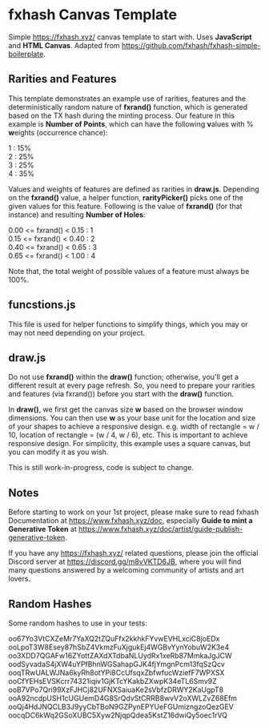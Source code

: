 # fxhash Canvas Template
Simple https://fxhash.xyz/ canvas template to start with. Uses **JavaScript** and **HTML Canvas**. Adapted from https://github.com/fxhash/fxhash-simple-boilerplate.

## Rarities and Features

This template demonstrates an example use of rarities, features and the deterministically random nature of **fxrand()** function, which is generated based on the TX hash during the minting process. Our feature in this example is **Number of Points**, which can have the following **v**alues with % **w**eights (occurrence chance):

1 : 15%  
2 : 25%  
3 : 25%  
4 : 35%  

Values and weights of features are defined as rarities in **draw.js**. Depending on the **fxrand()** value, a helper function, **rarityPicker()** picks one of the given values for this feature. Following is the value of **fxrand()** (for that instance) and resulting **Number of Holes**:

0.00 <= fxrand() < 0.15 : 1  
0.15 <= fxrand() < 0.40 : 2  
0.40 <= fxrand() < 0.65 : 3  
0.65 <= fxrand() < 1.00 : 4

Note that, the total weight of possible values of a feature must always be 100%.

## funcstions.js
This file is used for helper functions to simplify things, which you may or may not need depending on your project.

## draw.js
Do not use **fxrand()** within the **draw()** function; otherwise, you'll get a different result at every page refresh. So, you need to prepare your rarities and features (via fxrand()) before you start with the **draw()** function.

In **draw()**, we first get the canvas size **w** based on the browser window dimensions. You can then use **w** as your base unit for the location and size of your shapes to achieve a responsive design. e.g. width of rectangle = w / 10, location of rectangle = (w / 4, w / 6), etc. This is important to achieve responsive design. For simplicity, this example uses a square canvas, but you can modify it as you wish.

This is still work-in-progress, code is subject to change.

## Notes
Before starting to work on your 1st project, please make sure to read fxhash Documentation at https://www.fxhash.xyz/doc, especially **Guide to mint a Generative Token** at https://www.fxhash.xyz/doc/artist/guide-publish-generative-token.

If you have any https://fxhash.xyz/ related questions, please join the official Discord server at https://discord.gg/m8vVKTD6JB, where you will find many questions answered by a welcoming community of artists and art lovers.

## Random Hashes
Some random hashes to use in your tests:

oo67Yo3VtCXZeMr7YaXQ2tZQuFfx2kkhkFYvwEVHLxciC8joEDx  
ooLpoT3W8Esey87hSbZ4VkmzFuXjgukEj4WGBvYynYobuW2K3e4  
oo3XDD7QGAFw16ZYottZAXdXTdbaNLUydRx1xeRb87MmkaJgJCW  
oodSyvadaS4jXW4uYPfBhnWGSahapGJK4fjYmgnPcm13fqSzQcv  
ooqTRwUALWJNa6kyRh8otYPi8CcUfsqxZbfwfucWziefF7WPXSX  
ooCfYEHsEVSKcrr74321iqiv1GjKTcYKakbZXwpK34eTL6Smv9Z  
ooB7VPo7Qri99XzFJHCj82UFNXSaiuaKe2sVbfzDRWY2KaUgpT8  
ooA92ncdpUSH1cUGUemD4G8SrQdvStCRRB8wvV2oXWLZvZ68Efm  
ooQj4HdJNQCLB3J9yyCbTBoN9GZPynEPYUeFGUmizngzoQezGEV  
oocqDC6kWq2GSoXUBC5Xyw2NjqpQdea5KstZ16dwiQy5oec1rVQ
